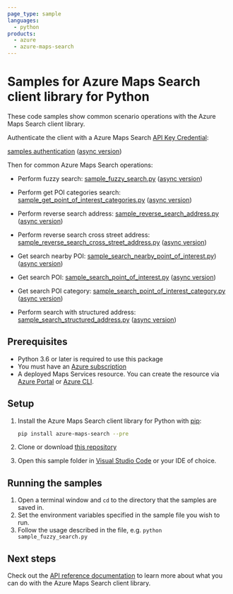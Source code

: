 ```yaml
---
page_type: sample
languages:
  - python
products:
  - azure
  - azure-maps-search
---
```


# Samples for Azure Maps Search client library for Python

These code samples show common scenario operations with the Azure Maps Search client library.

Authenticate the client with a Azure Maps Search [API Key Credential](https://docs.microsoft.com/azure/azure-maps/how-to-manage-account-keys):

[samples authentication](https://github.com/Azure/azure-sdk-for-python/blob/main/sdk/maps/azure-maps-search/samples/sample_authentication.py) ([async version](https://github.com/Azure/azure-sdk-for-python/blob/main/sdk/maps/azure-maps-search/samples/async_samples/sample_authentication_async.py))

Then for common Azure Maps Search operations:

* Perform fuzzy search: [sample_fuzzy_search.py](https://github.com/Azure/azure-sdk-for-python/blob/main/sdk/maps/azure-maps-search/samples/sample_fuzzy_search.py) ([async version](https://github.com/Azure/azure-sdk-for-python/blob/main/sdk/maps/azure-maps-search/samples/async_samples/sample_fuzzy_search_async.py))

* Perform get POI categories search: [sample_get_point_of_interest_categories.py](https://github.com/Azure/azure-sdk-for-python/blob/main/sdk/maps/azure-maps-search/samples/sample_get_point_of_interest_categories.py) ([async version](https://github.com/Azure/azure-sdk-for-python/blob/main/sdk/maps/azure-maps-search/samples/async_samples/sample_get_point_of_interest_categories_async.py))

* Perform reverse search address: [sample_reverse_search_address.py](https://github.com/Azure/azure-sdk-for-python/blob/main/sdk/maps/azure-maps-search/samples/sample_reverse_search_address.py) ([async version](https://github.com/Azure/azure-sdk-for-python/blob/main/sdk/maps/azure-maps-search/samples/async_samples/sample_reverse_search_address_async.py))

* Perform reverse search cross street address: [sample_reverse_search_cross_street_address.py](https://github.com/Azure/azure-sdk-for-python/blob/main/sdk/maps/azure-maps-search/samples/sample_reverse_search_cross_street_address.py) ([async version](https://github.com/Azure/azure-sdk-for-python/blob/main/sdk/maps/azure-maps-search/samples/async_samples/sample_reverse_search_cross_street_address_async.py))

* Get search nearby POI: [sample_search_nearby_point_of_interest.py](https://github.com/Azure/azure-sdk-for-python/blob/main/sdk/maps/azure-maps-search/samples/sample_search_nearby_point_of_interest.py)) ([async version](https://github.com/Azure/azure-sdk-for-python/blob/main/sdk/maps/azure-maps-search/samples/async_samples/sample_search_nearby_point_of_interest_async.py))

* Get search POI: [sample_search_point_of_interest.py](https://github.com/Azure/azure-sdk-for-python/blob/main/sdk/maps/azure-maps-search/samples/sample_search_point_of_interest.py) ([async version](https://github.com/Azure/azure-sdk-for-python/blob/main/sdk/maps/azure-maps-search/samples/async_samples/sample_search_point_of_interest_async.py))

* Get search POI category: [sample_search_point_of_interest_category.py](https://github.com/Azure/azure-sdk-for-python/blob/main/sdk/maps/azure-maps-search/samples/sample_search_point_of_interest_category.py) ([async version](https://github.com/Azure/azure-sdk-for-python/blob/main/sdk/maps/azure-maps-search/samples/async_samples/sample_search_point_of_interest_category_async.py))

* Perform search with structured address: [sample_search_structured_address.py](https://github.com/Azure/azure-sdk-for-python/blob/main/sdk/maps/azure-maps-search/samples/sample_search_structured_address.py) ([async version](https://github.com/Azure/azure-sdk-for-python/blob/main/sdk/maps/azure-maps-search/samples/async_samples/sample_search_structured_address_async.py))

## Prerequisites

* Python 3.6 or later is required to use this package
* You must have an [Azure subscription](https://azure.microsoft.com/free/)
* A deployed Maps Services resource. You can create the resource via [Azure Portal][azure_portal] or [Azure CLI][azure_cli].

## Setup

1. Install the Azure Maps Search client library for Python with [pip](https://pypi.org/project/pip/):

   ```bash
   pip install azure-maps-search --pre
   ```

2. Clone or download [this repository](https://github.com/Azure/azure-sdk-for-python)
3. Open this sample folder in [Visual Studio Code](https://code.visualstudio.com) or your IDE of choice.

## Running the samples

1. Open a terminal window and `cd` to the directory that the samples are saved in.
2. Set the environment variables specified in the sample file you wish to run.
3. Follow the usage described in the file, e.g. `python sample_fuzzy_search.py`

## Next steps

Check out the [API reference documentation](https://docs.microsoft.com/rest/api/maps/search)
to learn more about what you can do with the Azure Maps Search client library.

<!-- LINKS -->
[azure_portal]: https://portal.azure.com
[azure_cli]: https://docs.microsoft.com/cli/azure
